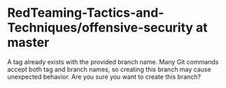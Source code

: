 # RedTeaming-Tactics-and-Techniques/offensive-security at master

A tag already exists with the provided branch name. Many Git commands accept both tag and branch names, so creating this branch may cause unexpected behavior. Are you sure you want to create this branch?
